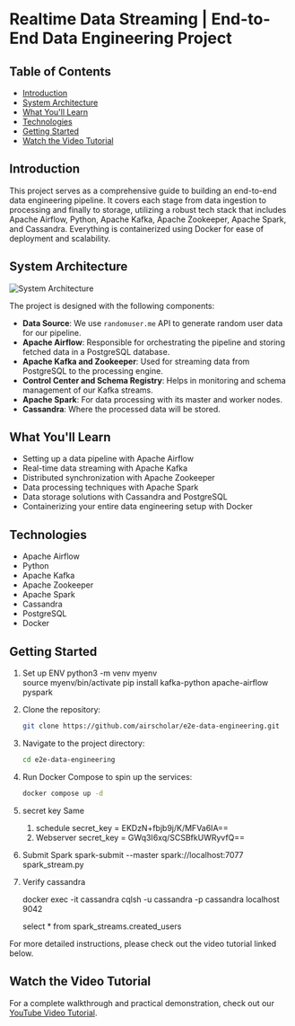 # Realtime Data Streaming | End-to-End Data Engineering Project

## Table of Contents
- [Introduction](#introduction)
- [System Architecture](#system-architecture)
- [What You'll Learn](#what-youll-learn)
- [Technologies](#technologies)
- [Getting Started](#getting-started)
- [Watch the Video Tutorial](#watch-the-video-tutorial)

## Introduction

This project serves as a comprehensive guide to building an end-to-end data engineering pipeline. It covers each stage from data ingestion to processing and finally to storage, utilizing a robust tech stack that includes Apache Airflow, Python, Apache Kafka, Apache Zookeeper, Apache Spark, and Cassandra. Everything is containerized using Docker for ease of deployment and scalability.

## System Architecture

![System Architecture](https://github.com/airscholar/e2e-data-engineering/blob/main/Data%20engineering%20architecture.png)

The project is designed with the following components:

- **Data Source**: We use `randomuser.me` API to generate random user data for our pipeline.
- **Apache Airflow**: Responsible for orchestrating the pipeline and storing fetched data in a PostgreSQL database.
- **Apache Kafka and Zookeeper**: Used for streaming data from PostgreSQL to the processing engine.
- **Control Center and Schema Registry**: Helps in monitoring and schema management of our Kafka streams.
- **Apache Spark**: For data processing with its master and worker nodes.
- **Cassandra**: Where the processed data will be stored.

## What You'll Learn

- Setting up a data pipeline with Apache Airflow
- Real-time data streaming with Apache Kafka
- Distributed synchronization with Apache Zookeeper
- Data processing techniques with Apache Spark
- Data storage solutions with Cassandra and PostgreSQL
- Containerizing your entire data engineering setup with Docker

## Technologies

- Apache Airflow
- Python
- Apache Kafka
- Apache Zookeeper
- Apache Spark
- Cassandra
- PostgreSQL
- Docker

## Getting Started

1. Set up ENV
    python3 -m venv myenv                                       
    source myenv/bin/activate
    pip install kafka-python apache-airflow pyspark

2. Clone the repository:
    ```bash
    git clone https://github.com/airscholar/e2e-data-engineering.git
    ```

3. Navigate to the project directory:
    ```bash
    cd e2e-data-engineering
    ```

4. Run Docker Compose to spin up the services:
    ```bash
    docker compose up -d
    ```
5. secret key Same
    1. schedule 
        secret_key = EKDzN+fbjb9j/K/MFVa6IA==
    2. Webserver
        secret_key = GWq3I6xq/SCSBfkUWRyvfQ==

6. Submit Spark
    spark-submit --master spark://localhost:7077 spark_stream.py

7. Verify cassandra
    
    docker exec -it cassandra cqlsh -u cassandra -p cassandra localhost 9042

    select * from spark_streams.created_users

For more detailed instructions, please check out the video tutorial linked below.

## Watch the Video Tutorial

For a complete walkthrough and practical demonstration, check out our [YouTube Video Tutorial](https://www.youtube.com/watch?v=GqAcTrqKcrY).

